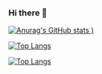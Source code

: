 ### Hi there 👋

[![Anurag's GitHub stats](https://github-readme-stats.vercel.app/api?username=gelouno&show_icons=true)
)](https://github.com/anuraghazra/github-readme-stats)

[![Top Langs](https://github-readme-stats.vercel.app/api/top-langs/?username=gelouno)](https://github.com/anuraghazra/github-readme-stats)

[![Top Langs](https://github-readme-stats.vercel.app/api/top-langs/?username=gelouno&exclude_repo=horse_farm,portfolio_next)](https://github.com/anuraghazra/github-readme-stats)

